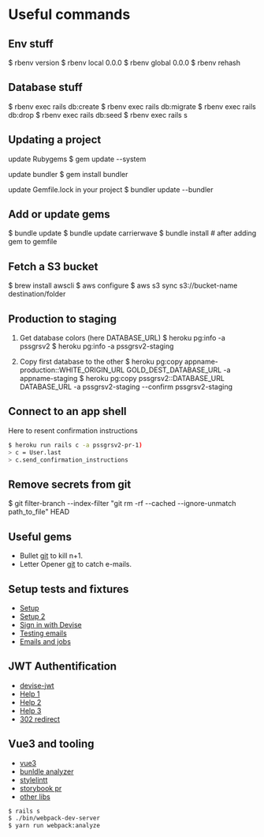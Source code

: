 # Useful commands

## Env stuff

$ rbenv version
$ rbenv local 0.0.0
$ rbenv global 0.0.0
$ rbenv rehash

## Database stuff

$ rbenv exec rails db:create
$ rbenv exec rails db:migrate
$ rbenv exec rails db:drop
$ rbenv exec rails db:seed
$ rbenv exec rails s

## Updating a project

update Rubygems
$ gem update --system

update bundler
$ gem install bundler

update Gemfile.lock in your project
$ bundler update --bundler

## Add or update gems

$ bundle update
$ bundle update carrierwave
$ bundle install # after adding gem to gemfile

## Fetch a S3 bucket

$ brew install awscli
$ aws configure
$ aws s3 sync s3://bucket-name destination/folder

## Production to staging

1. Get database colors (here DATABASE_URL)
$ heroku pg:info -a pssgrsv2
$ heroku pg:info -a pssgrsv2-staging

2. Copy first database to the other
$ heroku pg:copy appname-production::WHITE_ORIGIN_URL GOLD_DEST_DATABASE_URL -a appname-staging
$ heroku pg:copy pssgrsv2::DATABASE_URL DATABASE_URL -a pssgrsv2-staging --confirm pssgrsv2-staging

## Connect to an app shell

Here to resent confirmation instructions

```bash
$ heroku run rails c -a pssgrsv2-pr-1)
> c = User.last
> c.send_confirmation_instructions
```

## Remove secrets from git

$ git filter-branch --index-filter "git rm -rf --cached --ignore-unmatch path_to_file" HEAD

## Useful gems

- Bullet [git](https://github.com/flyerhzm/bullet) to kill n+1.
- Letter Opener [git](https://github.com/fgrehm/letter_opener_web) to catch e-mails.

## Setup tests and fixtures

- [Setup](https://gist.github.com/sharvy/d63fbcb18489bef773b82c992583a972)
- [Setup 2](https://bintlopez.gitbooks.io/rspec-wrangling/content/part-1/factory-bot-faker-setup.html)
- [Sign in with Devise](https://github.com/heartcombo/devise/wiki/How-To:-sign-in-and-out-a-user-in-Request-type-specs-(specs-tagged-with-type:-:request))
- [Testing emails](https://www.lucascaton.com.br/2010/10/25/how-to-test-mailers-in-rails-with-rspec/)
- [Emails and jobs](https://coderwall.com/p/xqcq7q/how-to-test-actionmailer-activejob-with-rspec)

## JWT Authentification

- [devise-jwt](https://github.com/waiting-for-dev/devise-jwt)
- [Help 1](https://jameschambers.co.uk/rails-api)
- [Help 2](hthttps://adamnaamani.com/jwt-authentication-with-warden-and-devise/)
- [Help 3](https://medium.com/@mazik.wyry/rails-5-api-jwt-setup-in-minutes-using-devise-71670fd4ed03)
- [302 redirect](https://groups.google.com/g/plataformatec-devise/c/XUkVIqq2Rgc)

## Vue3 and tooling

- [vue3](https://dev.to/vannsl/vue3-on-rails-l9d)
- [bunldle analyzer](https://razorjack.net/visualizing-optimizing-javascript-bundle-size-rails-webpacker/)
- [stylelintt](https://medium.com/haiiro-io/stylelint-b67ab2b8e690)
- [storybook pr](https://github.com/liip/chusho/pull/54)
- [other libs](https://github.com/vuejs/awesome-vue/issues/3544)

```bash
$ rails s
$ ./bin/webpack-dev-server
$ yarn run webpack:analyze
```
